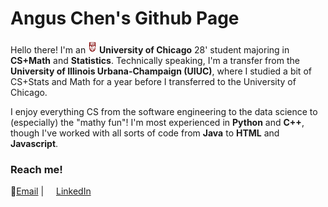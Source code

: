 # Angus Chen's Github Page

Hello there! I'm an <img src=images/UChicago_Shield_2Color_Maroon_WhiteBorder_RGB.png width=14, height=20> **University of Chicago** 28' student majoring in **CS+Math** and **Statistics**. Technically speaking, I'm a transfer from the <img src=https://brand.illinois.edu/wp-content/uploads/2025/02/Illinois_logo_fullcolor_%C2%AE_rgb.png width=11, height=14> **University of Illinois Urbana-Champaign (UIUC)**, where I studied a bit of CS+Stats and Math for a year before I transferred to the University of Chicago.

I enjoy everything CS from the software engineering to the data science to (especially) the "mathy fun"! I'm most experienced in **Python** and **C++**, though I've worked with all sorts of code from **Java** to **HTML** and **Javascript**.



### Reach me!

📧[Email](angusc@uchicago.edu ) | <img src=https://upload.wikimedia.org/wikipedia/commons/thumb/8/81/LinkedIn_icon.svg/2048px-LinkedIn_icon.svg.png width=12 height=12> [LinkedIn](https://www.linkedin.com/in/iisangus/)




<!--
**iis-angus/iis-angus** is a ✨ _special_ ✨ repository because its `README.md` (this file) appears on your GitHub profile.

Here are some ideas to get you started:

- 🔭 I’m currently working on ...
- 🌱 I’m currently learning ...
- 👯 I’m looking to collaborate on ...
- 🤔 I’m looking for help with ...
- 💬 Ask me about ...
- 📫 How to reach me: ...
- 😄 Pronouns: ...
- ⚡ Fun fact: ...
-->
